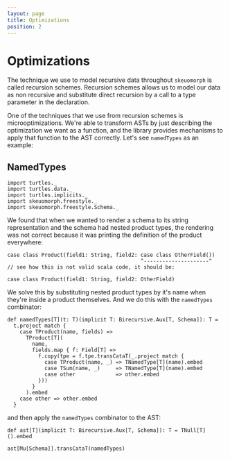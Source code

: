 ```yaml
---
layout: page
title: Optimizations
position: 2
---
```


# Optimizations

The technique we use to model recursive data throughout `skeuomorph`
is called recursion schemes.  Recursion schemes allows us to model our
data as non recursive and substitute direct recursion by a call to a
type parameter in the declaration.

One of the techniques that we use from recursion schemes is
microoptimizations.  We're able to transform ASTs by just describing
the optimization we want as a function, and the library provides
mechanisms to apply that function to the AST correctly.  Let's see
`namedTypes` as an example:

## NamedTypes

```tut:invisible
import turtles._
import turtles.data._
import turtles.implicits._
import skeuomorph.freestyle._
import skeuomorph.freestyle.Schema._
```

We found that when we wanted to render a schema to its string
representation and the schema had nested product types, the rendering
was not correct because it was printing the definition of the product
everywhere:

```
case class Product(field1: String, field2: case class OtherField())
                                           ^---------------------^
// see how this is not valid scala code, it should be:

case class Product(field1: String, field2: OtherField)
```

We solve this by substituting nested product types by it's name when
they're inside a product themselves.  And we do this with the
`namedTypes` combinator:

```tut:silent
def namedTypes[T](t: T)(implicit T: Birecursive.Aux[T, Schema]): T =
  t.project match {
    case TProduct(name, fields) =>
      TProduct[T](
        name,
        fields.map { f: Field[T] =>
          f.copy(tpe = f.tpe.transCataT(_.project match {
            case TProduct(name, _) => TNamedType[T](name).embed
            case TSum(name, _)     => TNamedType[T](name).embed
            case other             => other.embed
          }))
        }
      ).embed
    case other => other.embed
  }
```

and then apply the `namedTypes` combinator to the AST:

```tut:invisible
def ast[T](implicit T: Birecursive.Aux[T, Schema]): T = TNull[T]().embed
```

```tut
ast[Mu[Schema]].transCataT(namedTypes)
```
